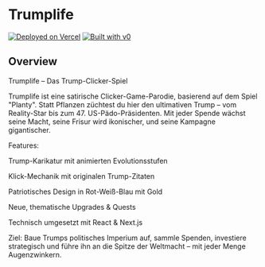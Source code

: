 # Trumplife


[![Deployed on Vercel](https://img.shields.io/badge/Deployed%20on-Vercel-black?style=for-the-badge&logo=vercel)](https://vercel.com/miichiiiis-projects/v0-planty-game-concept)
[![Built with v0](https://img.shields.io/badge/Built%20with-v0.dev-black?style=for-the-badge)](https://v0.dev/chat/projects/JEHXJp2nHJC)

## Overview
Trumplife – Das Trump-Clicker-Spiel

Trumplife ist eine satirische Clicker-Game-Parodie, basierend auf dem Spiel "Planty". Statt Pflanzen züchtest du hier den ultimativen Trump – vom Reality-Star bis zum 47. US-Pädo-Präsidenten. Mit jeder Spende wächst seine Macht, seine Frisur wird ikonischer, und seine Kampagne gigantischer.

Features:

Trump-Karikatur mit animierten Evolutionsstufen

Klick-Mechanik mit originalen Trump-Zitaten

Patriotisches Design in Rot-Weiß-Blau mit Gold

Neue, thematische Upgrades & Quests

Technisch umgesetzt mit React & Next.js

Ziel:
Baue Trumps politisches Imperium auf, sammle Spenden, investiere strategisch und führe ihn an die Spitze der Weltmacht – mit jeder Menge Augenzwinkern.
